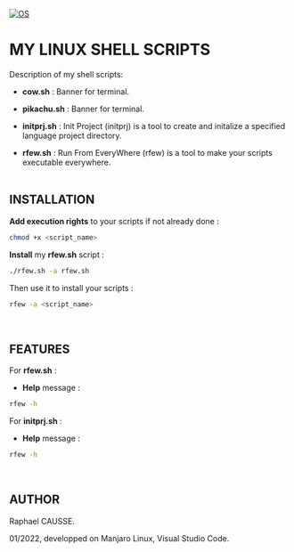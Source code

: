 [![OS](https://img.shields.io/badge/os-linux-blue.svg)](https://shields.io/)

# MY LINUX SHELL SCRIPTS

Description of my shell scripts:

* **cow.sh** : Banner for terminal.

* **pikachu.sh** : Banner for terminal.

* **initprj.sh** : Init Project (initprj) is a tool to create and initalize a specified language project directory.

* **rfew.sh** : Run From EveryWhere (rfew) is a tool to make your scripts executable everywhere.
<br><br>

## INSTALLATION

**Add execution rights** to your scripts if not already done :
```bash
chmod +x <script_name>
```
**Install** my **rfew.sh** script :
```bash
./rfew.sh -a rfew.sh
```
Then use it to install your scripts :
```bash
rfew -a <script_name>
```
<br>

## FEATURES

For **rfew.sh** :
* **Help** message :
```bash
rfew -h
```

For **initprj.sh** :
* **Help** message :
```bash
rfew -h
```
<br>

## AUTHOR

Raphael CAUSSE.

01/2022, developped on Manjaro Linux, Visual Studio Code.